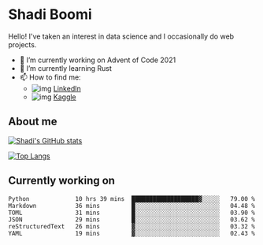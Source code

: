 # Shadi Boomi

Hello! I've taken an interest in data science and I occasionally do web projects.

- 🔭 I’m currently working on Advent of Code 2021
- 🌱 I’m currently learning Rust
- 📫 How to find me: 
  - ![img](https://www.linkedin.com/favicon.ico) [LinkedIn](https://www.linkedin.com/in/shadiboomi/)
  - ![img](https://www.kaggle.com/static/images/favicon.ico) [Kaggle](https://www.kaggle.com/sboomi)

##  About me

[![Shadi's GitHub stats](https://github-readme-stats.vercel.app/api?username=sboomi&show_icons=true&theme=radical)](https://github.com/anuraghazra/github-readme-stats)

[![Top Langs](https://github-readme-stats.vercel.app/api/top-langs/?username=sboomi&layout=compact&theme=default)](https://github.com/anuraghazra/github-readme-stats)

## Currently working on

<!--START_SECTION:waka-->

```text
Python             10 hrs 39 mins  ███████████████████▓░░░░░   79.00 %
Markdown           36 mins         █░░░░░░░░░░░░░░░░░░░░░░░░   04.48 %
TOML               31 mins         █░░░░░░░░░░░░░░░░░░░░░░░░   03.90 %
JSON               29 mins         █░░░░░░░░░░░░░░░░░░░░░░░░   03.62 %
reStructuredText   26 mins         ▓░░░░░░░░░░░░░░░░░░░░░░░░   03.32 %
YAML               19 mins         ▓░░░░░░░░░░░░░░░░░░░░░░░░   02.43 %
```

<!--END_SECTION:waka-->
